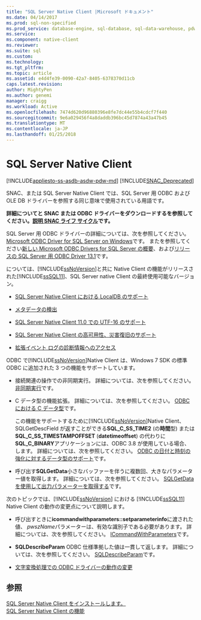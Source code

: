 ```yaml
---
title: "SQL Server Native Client |Microsoft ドキュメント"
ms.date: 04/14/2017
ms.prod: sql-non-specified
ms.prod_service: database-engine, sql-database, sql-data-warehouse, pdw
ms.service: 
ms.component: native-client
ms.reviewer: 
ms.suite: sql
ms.custom: 
ms.technology: 
ms.tgt_pltfrm: 
ms.topic: article
ms.assetid: e4d4fe39-0090-42a7-8405-6378370d11cb
caps.latest.revision: 
author: MightyPen
ms.author: genemi
manager: craigg
ms.workload: Active
ms.openlocfilehash: 7474d620d96880396e8fe7dc44e55b4cdcf7f440
ms.sourcegitcommit: 9e6a029456f4a8daddb396bc45d7874a43a47b45
ms.translationtype: MT
ms.contentlocale: ja-JP
ms.lasthandoff: 01/25/2018
---
```

# <a name="sql-server-native-client"></a>SQL Server Native Client
[!INCLUDE[appliesto-ss-asdb-asdw-pdw-md](../../includes/appliesto-ss-asdb-asdw-pdw-md.md)]
[!INCLUDE[SNAC_Deprecated](../../includes/snac-deprecated.md)]

SNAC、または SQL Server Native Client では、SQL Server 用 ODBC および OLE DB ドライバーを参照する同じ意味で使用されている用語です。 

**詳細についてと SNAC または ODBC ドライバーをダウンロードするを参照してください。[説明 SNAC ライフ サイクル](https://blogs.msdn.microsoft.com/sqlreleaseservices/snac-lifecycle-explained/)です。**

SQL Server 用 ODBC ドライバーの詳細については、次を参照してください。 [Microsoft ODBC Driver for SQL Server on Windows](https://msdn.microsoft.com/library/jj730314(v=sql.110).aspx)です。  またを参照してください[新しい Microsoft ODBC Drivers for SQL Server の概要](https://blogs.msdn.microsoft.com/sqlnativeclient/2013/01/23/introducing-the-new-microsoft-odbc-drivers-for-sql-server/)、および[リリースの SQL Server 用 ODBC Driver 13.1](https://blogs.technet.microsoft.com/dataplatforminsider/2016/08/03/odbc-driver-13-1-for-sql-server-released/)です。  
  
 については、[!INCLUDE[ssNoVersion](../../includes/ssnoversion-md.md)]と共に Native Client の機能がリリースされた[!INCLUDE[ssSQL11](../../includes/sssql11-md.md)]、SQL Server native Client の最終使用可能なバージョン。 
  
-   [SQL Server Native Client における LocalDB のサポート](../../relational-databases/native-client/features/sql-server-native-client-support-for-localdb.md)  
  
-   [メタデータの検出](../../relational-databases/native-client/features/metadata-discovery.md)  
  
-   [SQL Server Native Client 11.0 での UTF-16 のサポート](../../relational-databases/native-client/features/utf-16-support-in-sql-server-native-client-11-0.md)  
  
-   [SQL Server Native Client の高可用性、災害復旧のサポート](../../relational-databases/native-client/features/sql-server-native-client-support-for-high-availability-disaster-recovery.md)  
  
-   [拡張イベント ログの診断情報へのアクセス](../../relational-databases/native-client/features/accessing-diagnostic-information-in-the-extended-events-log.md)  
  
ODBC で[!INCLUDE[ssNoVersion](../../includes/ssnoversion-md.md)]Native Client は、Windows 7 SDK の標準 ODBC に追加された 3 つの機能をサポートしています。  
  
-   接続関連の操作での非同期実行。 詳細については、次を参照してください。[非同期実行](http://go.microsoft.com/fwlink/?LinkID=191493)です。  
  
-   C データ型の機能拡張。 詳細については、次を参照してください。 [ODBC における C データ型](http://go.microsoft.com/fwlink/?LinkID=191495)です。  
  
     この機能をサポートするために[!INCLUDE[ssNoVersion](../../includes/ssnoversion-md.md)]Native Client、SQLGetDescField が返すことができる**SQL_C_SS_TIME2** (の**時間**型) または**SQL_C_SS_TIMESTAMPOFFSET** (**datetimeoffset**) の代わりに**SQL_C_BINARY**アプリケーションには、ODBC 3.8 が使用している場合、します。 詳細については、次を参照してください。 [ODBC の日付と時刻の強化に対するデータ型のサポート](../../relational-databases/native-client-odbc-date-time/data-type-support-for-odbc-date-and-time-improvements.md)です。  
  
-   呼び出す**SQLGetData**小さなバッファーを伴うに複数回、大きなパラメーター値を取得します。 詳細については、次を参照してください。 [SQLGetData を使用して出力パラメーターを取得する](http://go.microsoft.com/fwlink/?LinkID=191494)です。  
  
 次のトピックでは、[!INCLUDE[ssNoVersion](../../includes/ssnoversion-md.md)] における [!INCLUDE[ssSQL11](../../includes/sssql11-md.md)] Native Client の動作の変更点について説明します。  
  
-   呼び出すときに**icommandwithparameters::setparameterinfo**に渡された値、 *pwszName*パラメーターは、有効な識別子である必要があります。 詳細については、次を参照してください。 [ICommandWithParameters](../../relational-databases/native-client-ole-db-interfaces/icommandwithparameters.md)です。  
  
-   **SQLDescribeParam** ODBC 仕様準拠した値は一貫して返します。 詳細については、次を参照してください。 [SQLDescribeParam](../../relational-databases/native-client-odbc-api/sqldescribeparam.md)です。  
  
-   [文字変換処理での ODBC ドライバーの動作の変更](../../relational-databases/native-client/features/odbc-driver-behavior-change-when-handling-character-conversions.md)  
  
## <a name="see-also"></a>参照  
[SQL Server Native Client をインストールします。](../../relational-databases/native-client/applications/installing-sql-server-native-client.md)  
 [SQL Server Native Client の機能](../../relational-databases/native-client/features/sql-server-native-client-features.md)  
  
  
